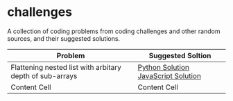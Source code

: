 # challenges
A collection of coding problems from coding challenges and other random sources, and their suggested solutions. 


| Problem                                                   | Suggested Soltion                                      |
| --------------------------------------------------------- | -------------------------------------------------------|
| Flattening nested list with arbitary depth of sub-arrays  | [Python Solution](solutions/flatten_nested_list.py)  [JavaScript Solution](solutions/flatten_nested_list.js)|
| Content Cell                                              | Content Cell                                           |  
